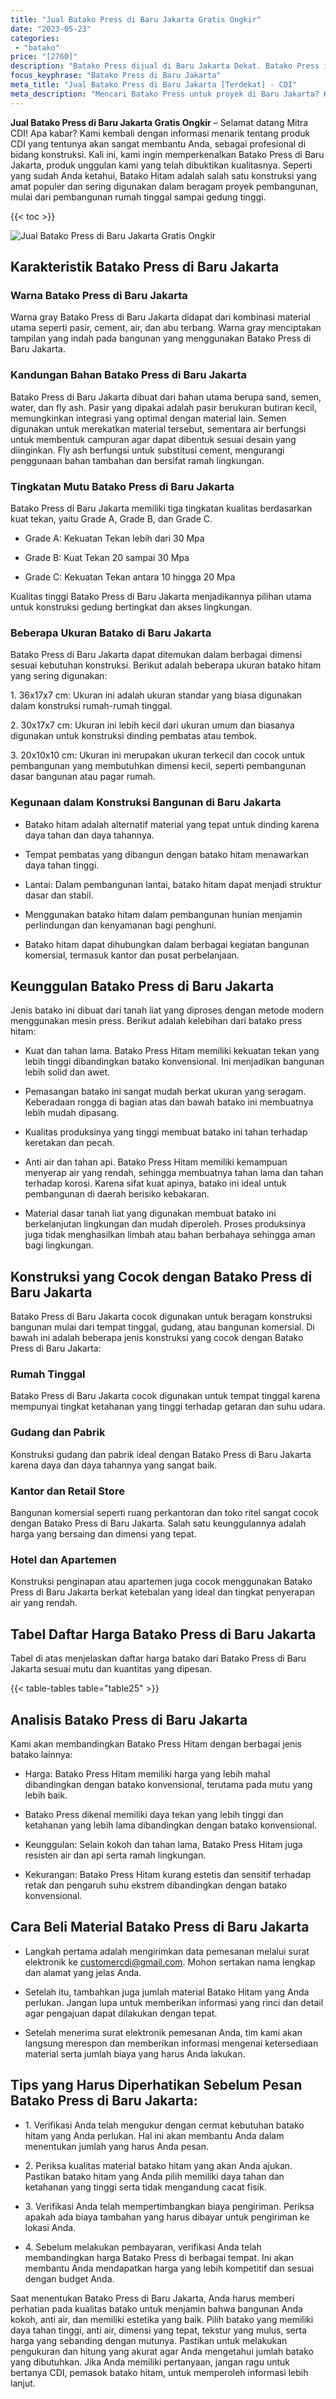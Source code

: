 ```yaml
---
title: "Jual Batako Press di Baru Jakarta Gratis Ongkir"
date: "2023-05-23"
categories:
 - "batako"
price: "[2760]"
description: "Batako Press dijual di Baru Jakarta Dekat. Batako Press ini sering digunakan dalam proyek pembangunan sebagai bahan bangunan dinding yang kuat dan awet. Hubungi kami untuk informasi lebih lanjut."
focus_keyphrase: "Batako Press di Baru Jakarta"
meta_title: "Jual Batako Press di Baru Jakarta [Terdekat] - CDI"
meta_description: "Mencari Batako Press untuk proyek di Baru Jakarta? Kami memiliki Batako Press berkualitas untuk bahan bangunan dinding. Dapatkan penawaran terbaik sekarang."
---
```


**Jual Batako Press di Baru Jakarta Gratis Ongkir** – Selamat datang Mitra CDI! Apa kabar? Kami kembali dengan informasi menarik tentang produk CDI yang tentunya akan sangat membantu Anda, sebagai profesional di bidang konstruksi. Kali ini, kami ingin memperkenalkan Batako Press di Baru Jakarta, produk unggulan kami yang telah dibuktikan kualitasnya. Seperti yang sudah Anda ketahui, Batako Hitam adalah salah satu konstruksi yang amat populer dan sering digunakan dalam beragam proyek pembangunan, mulai dari pembangunan rumah tinggal sampai gedung tinggi.

{{< toc >}}

![Jual Batako Press di Baru Jakarta Gratis Ongkir](/images/batako/batako-press-14.jpg)

## Karakteristik Batako Press di Baru Jakarta

### Warna Batako Press di Baru Jakarta

Warna gray Batako Press di Baru Jakarta didapat dari kombinasi material utama seperti pasir, cement, air, dan abu terbang. Warna gray menciptakan tampilan yang indah pada bangunan yang menggunakan Batako Press di Baru Jakarta.

### Kandungan Bahan Batako Press di Baru Jakarta

Batako Press di Baru Jakarta dibuat dari bahan utama berupa sand, semen, water, dan fly ash. Pasir yang dipakai adalah pasir berukuran butiran kecil, memungkinkan integrasi yang optimal dengan material lain. Semen digunakan untuk merekatkan material tersebut, sementara air berfungsi untuk membentuk campuran agar dapat dibentuk sesuai desain yang diinginkan. Fly ash berfungsi untuk substitusi cement, mengurangi penggunaan bahan tambahan dan bersifat ramah lingkungan.

### Tingkatan Mutu Batako Press di Baru Jakarta

Batako Press di Baru Jakarta memiliki tiga tingkatan kualitas berdasarkan kuat tekan, yaitu Grade A, Grade B, dan Grade C.

*   Grade A: Kekuatan Tekan lebih dari 30 Mpa

*   Grade B: Kuat Tekan 20 sampai 30 Mpa

*   Grade C: Kekuatan Tekan antara 10 hingga 20 Mpa

Kualitas tinggi Batako Press di Baru Jakarta menjadikannya pilihan utama untuk konstruksi gedung bertingkat dan akses lingkungan.

### Beberapa Ukuran Batako di Baru Jakarta

Batako Press di Baru Jakarta dapat ditemukan dalam berbagai dimensi sesuai kebutuhan konstruksi. Berikut adalah beberapa ukuran batako hitam yang sering digunakan:

1\. 36x17x7 cm: Ukuran ini adalah ukuran standar yang biasa digunakan dalam konstruksi rumah-rumah tinggal.

2\. 30x17x7 cm: Ukuran ini lebih kecil dari ukuran umum dan biasanya digunakan untuk konstruksi dinding pembatas atau tembok.

3\. 20x10x10 cm: Ukuran ini merupakan ukuran terkecil dan cocok untuk pembangunan yang membutuhkan dimensi kecil, seperti pembangunan dasar bangunan atau pagar rumah.

### Kegunaan dalam Konstruksi Bangunan di Baru Jakarta

*   Batako hitam adalah alternatif material yang tepat untuk dinding karena daya tahan dan daya tahannya.

*   Tempat pembatas yang dibangun dengan batako hitam menawarkan daya tahan tinggi.

*   Lantai: Dalam pembangunan lantai, batako hitam dapat menjadi struktur dasar dan stabil.

*   Menggunakan batako hitam dalam pembangunan hunian menjamin perlindungan dan kenyamanan bagi penghuni.

*   Batako hitam dapat dihubungkan dalam berbagai kegiatan bangunan komersial, termasuk kantor dan pusat perbelanjaan.

## Keunggulan Batako Press di Baru Jakarta

Jenis batako ini dibuat dari tanah liat yang diproses dengan metode modern menggunakan mesin press. Berikut adalah kelebihan dari batako press hitam:

*   Kuat dan tahan lama. Batako Press Hitam memiliki kekuatan tekan yang lebih tinggi dibandingkan batako konvensional. Ini menjadikan bangunan lebih solid dan awet.

*   Pemasangan batako ini sangat mudah berkat ukuran yang seragam. Keberadaan rongga di bagian atas dan bawah batako ini membuatnya lebih mudah dipasang.

*   Kualitas produksinya yang tinggi membuat batako ini tahan terhadap keretakan dan pecah.

*   Anti air dan tahan api. Batako Press Hitam memiliki kemampuan menyerap air yang rendah, sehingga membuatnya tahan lama dan tahan terhadap korosi. Karena sifat kuat apinya, batako ini ideal untuk pembangunan di daerah berisiko kebakaran.

*   Material dasar tanah liat yang digunakan membuat batako ini berkelanjutan lingkungan dan mudah diperoleh. Proses produksinya juga tidak menghasilkan limbah atau bahan berbahaya sehingga aman bagi lingkungan.

## Konstruksi yang Cocok dengan Batako Press di Baru Jakarta

Batako Press di Baru Jakarta cocok digunakan untuk beragam konstruksi bangunan mulai dari tempat tinggal, gudang, atau bangunan komersial. Di bawah ini adalah beberapa jenis konstruksi yang cocok dengan Batako Press di Baru Jakarta:

### Rumah Tinggal

Batako Press di Baru Jakarta cocok digunakan untuk tempat tinggal karena mempunyai tingkat ketahanan yang tinggi terhadap getaran dan suhu udara.

### Gudang dan Pabrik

Konstruksi gudang dan pabrik ideal dengan Batako Press di Baru Jakarta karena daya dan daya tahannya yang sangat baik.

### Kantor dan Retail Store

Bangunan komersial seperti ruang perkantoran dan toko ritel sangat cocok dengan Batako Press di Baru Jakarta. Salah satu keunggulannya adalah harga yang bersaing dan dimensi yang tepat.

### Hotel dan Apartemen

Konstruksi penginapan atau apartemen juga cocok menggunakan Batako Press di Baru Jakarta berkat ketebalan yang ideal dan tingkat penyerapan air yang rendah.

## Tabel Daftar Harga Batako Press di Baru Jakarta

Tabel di atas menjelaskan daftar harga batako dari Batako Press di Baru Jakarta sesuai mutu dan kuantitas yang dipesan.

{{< table-tables table="table25" >}} 

## Analisis Batako Press di Baru Jakarta

Kami akan membandingkan Batako Press Hitam dengan berbagai jenis batako lainnya:

*   Harga: Batako Press Hitam memiliki harga yang lebih mahal dibandingkan dengan batako konvensional, terutama pada mutu yang lebih baik.

*   Batako Press dikenal memiliki daya tekan yang lebih tinggi dan ketahanan yang lebih lama dibandingkan dengan batako konvensional.

*   Keunggulan: Selain kokoh dan tahan lama, Batako Press Hitam juga resisten air dan api serta ramah lingkungan.

*   Kekurangan: Batako Press Hitam kurang estetis dan sensitif terhadap retak dan pengaruh suhu ekstrem dibandingkan dengan batako konvensional.

## Cara Beli Material Batako Press di Baru Jakarta

*   Langkah pertama adalah mengirimkan data pemesanan melalui surat elektronik ke customercdi@gmail.com. Mohon sertakan nama lengkap dan alamat yang jelas Anda.

*   Setelah itu, tambahkan juga jumlah material Batako Hitam yang Anda perlukan. Jangan lupa untuk memberikan informasi yang rinci dan detail agar pengajuan dapat dilakukan dengan tepat.

*   Setelah menerima surat elektronik pemesanan Anda, tim kami akan langsung merespon dan memberikan informasi mengenai ketersediaan material serta jumlah biaya yang harus Anda lakukan.

## Tips yang Harus Diperhatikan Sebelum Pesan Batako Press di Baru Jakarta:

*   1\. Verifikasi Anda telah mengukur dengan cermat kebutuhan batako hitam yang Anda perlukan. Hal ini akan membantu Anda dalam menentukan jumlah yang harus Anda pesan.

*   2\. Periksa kualitas material batako hitam yang akan Anda ajukan. Pastikan batako hitam yang Anda pilih memiliki daya tahan dan ketahanan yang tinggi serta tidak mengandung cacat fisik.

*   3\. Verifikasi Anda telah mempertimbangkan biaya pengiriman. Periksa apakah ada biaya tambahan yang harus dibayar untuk pengiriman ke lokasi Anda.

*   4\. Sebelum melakukan pembayaran, verifikasi Anda telah membandingkan harga Batako Press di berbagai tempat. Ini akan membantu Anda mendapatkan harga yang lebih kompetitif dan sesuai dengan budget Anda.

Saat menentukan Batako Press di Baru Jakarta, Anda harus memberi perhatian pada kualitas batako untuk menjamin bahwa bangunan Anda kokoh, anti air, dan memiliki estetika yang baik. Pilih batako yang memiliki daya tahan tinggi, anti air, dimensi yang tepat, tekstur yang mulus, serta harga yang sebanding dengan mutunya. Pastikan untuk melakukan pengukuran dan hitung yang akurat agar Anda mengetahui jumlah batako yang dibutuhkan. Jika Anda memiliki pertanyaan, jangan ragu untuk bertanya CDI, pemasok batako hitam, untuk memperoleh informasi lebih lanjut.